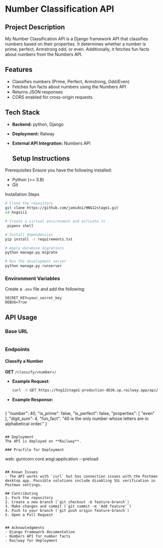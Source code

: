# Number Classification API

## Project Description
My Number Classification API is a Django framework API that classifies numbers based on their properties. It determines whether a number is prime, perfect, Armstrong odd, or even. Additionally, it fetches fun facts about numbers from the Numbers API.

## Features
- Classifies numbers (Prime, Perfect, Armstrong, Odd/Even)
- Fetches fun facts about numbers using the Numbers API
- Returns JSON responses
- CORS enabled for cross-origin requests

## Tech Stack
- **Backend:** python, Django
- **Deployment:** Ralway
- **External API Integration:** Numbers API

  ## Setup Instructions

Prerequisites
Ensure you have the following installed:
- Python (>= 3.8)
- Git

Installation Steps
```bash
# Clone the repository
git clone https://github.com/jamido1/HNG12stage1.git
cd hngxii1

# Create a virtual environment and activate it
 pipenv shell

# Install dependencies
pip install -r requirements.txt

# Apply database migrations
python manage.py migrate

# Run the development server
python manage.py runserver
```

### Environment Variables
Create a `.env` file and add the following:
```
SECRET_KEY=your_secret_key
DEBUG=True
```

## API Usage

### Base URL
```

```

### Endpoints
#### **Classify a Number**
**GET** `/classify/<number>/`
- **Example Request:**
  ```bash
  curl -X GET https://hng12stage1-production-d636.up.railway.app/api/classify-number?number=40
  ```
- **Example Response:**
  ```json
{
  "number": 40,
  "is_prime": false,
  "is_perfect": false,
  "properties": [
    "even"
  ],
  "digit_sum": 4,
  "fun_fact": "40 is the only number whose letters are in alphabetical order."
}
  ```

## Deployment
The API is deployed on **Railway**.

### Procfile for Deployment
```
web: gunicorn core.wsgi:application --preload
```

## Known Issues
- The API works with `curl` but has connection issues with the Postman desktop app. Possible solutions include disabling SSL verification in Postman settings.

## Contributing
1. Fork the repository
2. Create a new branch (`git checkout -b feature-branch`)
3. Make changes and commit (`git commit -m 'Add feature'`)
4. Push to your branch (`git push origin feature-branch`)
5. Open a Pull Request


## Acknowledgments
- Django Framework documentation
- Numbers API for number facts
- Railway for deployment

